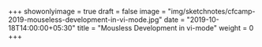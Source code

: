 +++
showonlyimage = true
draft = false
image = "img/sketchnotes/cfcamp-2019-mouseless-development-in-vi-mode.jpg"
date = "2019-10-18T14:00:00+05:30"
title = "Mousless Development in vi-mode"
weight = 0
+++


